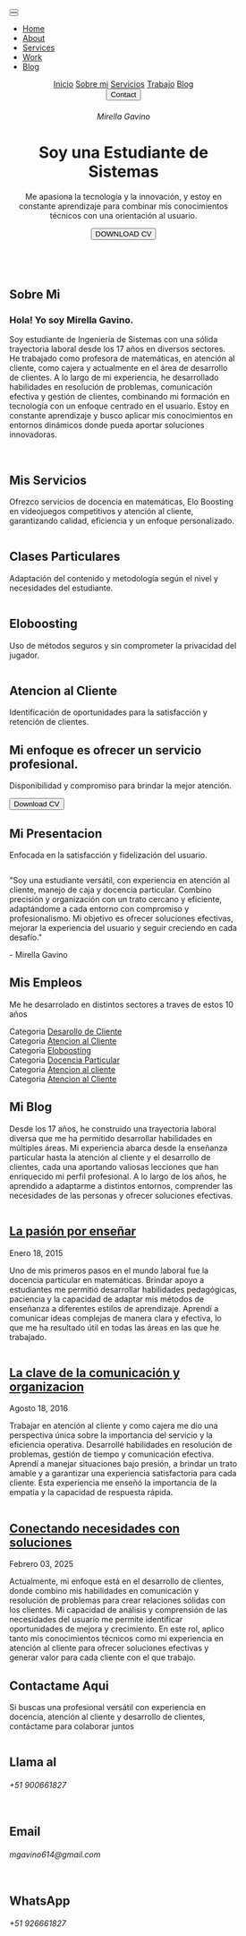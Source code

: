 <link rel="stylesheet" href="../mirella-gavino/css/custom-mirella.css">

<div class="custom-container" style="width: 90%;"> 
   <body>
    <div class="site-main-wrapper" style="width: 90%" >
        <button class="hamberger">
            <img src="../mirella-gavino/static/img/hamberger.svg" alt="">
        </button>
        <div class="mobile-nav">
            <button class="times"><img src="../mirella-gavino/static/img/times.svg" alt=""></button>
            <ul>
                <li><a href="#">Home</a></li>
                <li><a href="#">About</a></li>
                <li><a href="#">Services</a></li>
                <li><a href="#">Work</a></li>
                <li><a href="#">Blog</a></li>
            </ul>
        </div>
        <header>
            <div class="container">
                <nav id="main-nav" class="flex items-center justify-between">
                    <div class="left flex items-center">
                        <div class="branding">
                            <img src="../mirella-gavino/static/img/logo3.png" alt="">
                        </div>
                        <div>
                            <a href="#">Inicio</a>
                            <a href="#about">Sobre mi</a>
                            <a href="#services">Servicios</a>
                            <a href="#work">Trabajo</a>
                            <a href="#blog">Blog</a>
                        </div>
                    </div>
                    <div class="right">
                        <button class="btn btn-primary">Contact</button>
                    </div>
                </nav>
                <div class="hero flex items-center justify-between">
                    <div class="left flex-1 flex justify-center">
                        <img src="../mirella-gavino/static/img/perfil2.0.png" alt="">
                    </div>
                    <div class="right flex-1">
                        <h6>Mirella Gavino</h6>
                        <h1>Soy una Estudiante <span>de Sistemas</span></h1>
                        <p>Me apasiona la tecnología y la innovación,
                            y estoy en constante aprendizaje para combinar
                            mis
                            conocimientos técnicos con una orientación al usuario.</p>
                        <div>
                            <button class="btn btn-secondary">DOWNLOAD CV</button>
                        </div>
                    </div>
                </div>
            </div>
        </header>
        <section id="about" class="about">
            <div class="container flex items-center about-inner-wrap">
                <div class="flex-1">
                    <img class="about-me-img" src="../mirella-gavino/static/img/perfil3.0.png" alt="">
                </div>
                <div class="flex-1 right">
                    <h1>Sobre <span>Mi</span></h1>
                    <h3>Hola! Yo soy Mirella Gavino.</h3>
                    <p>Soy estudiante de Ingeniería de Sistemas con una sólida trayectoria laboral desde los 17 años en diversos sectores. He trabajado como profesora de matemáticas, en atención al cliente, como cajera y actualmente en el área de desarrollo de clientes.
                    A lo largo de mi experiencia, he desarrollado habilidades en resolución de problemas, comunicación efectiva y gestión de clientes, combinando mi formación en tecnología con un enfoque centrado en el usuario. Estoy en constante aprendizaje y busco aplicar mis conocimientos en entornos dinámicos donde pueda aportar soluciones innovadoras.</p>
                    <div class="social">
                        <a href="#"><img src="../mirella-gavino/static/img/website.png" alt=""></a>
                        <a href="https://www.facebook.com/share/15zjTfenLi/?mibextid=wwXIfr"><img src="../mirella-gavino/static/img/fb.png" alt=""></a>
                        <a href="https://x.com/thenilskue?s=21"> <img src="../mirella-gavino/static/img/x.png" alt=""></a>
                        <a href="https://www.instagram.com/nilss.kuesel?igsh=dDV4d2ZnMXBubWxm&utm_source=qr"> <img src="../mirella-gavino/static/img/ig.png" alt=""></a>
                    </div>
                </div>
            </div>
        </section>
        <section id="services" class="services">
            <div class="container">
                <h1 class="section-heading"><span>Mis </span>Servicios</h1>
                <p>Ofrezco servicios de docencia en matemáticas, Elo Boosting en videojuegos competitivos y atención al cliente, garantizando calidad, eficiencia y un enfoque personalizado.</p>
                <div class="card-wrapper">
                    <div class="card">
                        <img src="../mirella-gavino/static/img/prof.png" alt="">
                        <h2>Clases Particulares</h2>
                        <p>Adaptación del contenido y metodología según el nivel y necesidades del estudiante.
                        </p>
                    </div>
                    <div class="card">
                        <img src="../mirella-gavino/static/img/bost.png" alt="">
                        <h2>Eloboosting</h2>
                        <p>Uso de métodos seguros y sin comprometer la privacidad del jugador.
                        </p>
                    </div>
                    <div class="card">
                        <img src="../mirella-gavino/static/img/atc.png" alt="">
                        <h2>Atencion al Cliente</h2>
                        <p> Identificación de oportunidades para  la satisfacción y retención de clientes.
                        </p>
                    </div>  
                </div>
            </div>
        </section>
        <section class="freelancer">
            <h1>Mi enfoque es ofrecer un servicio profesional.</h1>
            <p>Disponibilidad y compromiso para brindar la mejor atención.</p>
            <button class="btn btn-primary">Download CV</button>
        </section>
        <section class="reviews">
            <div class="container">
                <h1 class="section-heading"><span>Mi</span> Presentacion</h1>
                <p>Enfocada en la satisfacción y fidelización del usuario.</p>
                <div class="slider">
                    <div class="slide">
                        <img src="../mirella-gavino/static/img/perfil4.0.png" alt="">
                        <p>"Soy una estudiante versátil, con experiencia en atención al cliente, manejo de caja y docencia particular. Combino precisión y organización con un trato cercano y eficiente, adaptándome a cada entorno con compromiso y profesionalismo. Mi objetivo es ofrecer soluciones efectivas, mejorar la experiencia del usuario y seguir creciendo en cada desafío."</p>
                        <span>- Mirella Gavino</span>
                    </div>
                </div>
                <div class="slider-dots"></div>
            </div>
        </section>
        <section id="work" class="work">
            <div class="container">
                <h1 class="section-heading"><span>Mis</span> Empleos</h1>
                <p>Me he desarrolado en distintos sectores a traves de estos 10 años</p>
                <div class="card-wrapper">
                    <div class="card">
                        <div class="overlay">
                            <span>Categoria</span>
                            <a href="#">Desarollo de Cliente</a>
                        </div>
                        <img src="../mirella-gavino/static/img/makro.png" alt="">
                    </div>
                    <div class="card">
                        <div class="overlay">
                            <span>Categoria</span>
                            <a href="#">Atencion al Cliente</a>
                        </div>
                        <img src="../mirella-gavino/static/img/leña.png" alt="">
                    </div>
                    <div class="card">
                        <div class="overlay">
                            <span>Categoria</span>
                            <a href="#">Eloboosting</a>
                        </div>
                        <img src="../mirella-gavino/static/img/bost.png" alt="">
                    </div>
                    <div class="card">
                        <div class="overlay">
                            <span>Categoria</span>
                            <a href="#">Docencia Particular</a>
                        </div>
                        <img src="../mirella-gavino/static/img/docent.png" alt="">
                    </div>
                    <div class="card">
                        <div class="overlay">
                            <span>Categoria</span>
                            <a href="#">Atencion al cliente</a>
                        </div>
                        <img src="../mirella-gavino/static/img/mdy.png" alt="">
                    </div>
                    <div class="card">
                        <div class="overlay">
                            <span>Categoria</span>
                            <a href="#">Atencion al Cliente</a>
                        </div>
                        <img src="../mirella-gavino/static/img/gmg.png" alt="">
                    </div>
                </div>
            </div>
        </section>
        <section id="blog" class="blog">
            <div class="container">
                <h1 class="section-heading"><span>Mi</span> Blog</h1>
                <p>Desde los 17 años, he construido una trayectoria laboral diversa que me ha permitido desarrollar habilidades en múltiples áreas. Mi experiencia abarca desde la enseñanza particular hasta la atención al cliente y el desarrollo de clientes, cada una aportando valiosas lecciones que han enriquecido mi perfil profesional. A lo largo de los años, he aprendido a adaptarme a distintos entornos, comprender las necesidades de las personas y ofrecer soluciones efectivas.</p>
                <div class="card-wrapper">
                    <div class="card">
                        <div class="img-wrapper">
                            <img src="../mirella-gavino/static/img/12323.jpg" alt="">
                        </div>
                        <div class="card-content">
                            <a href="#">
                                <h1>La pasión por enseñar</h1>
                            </a>
                            <span>Enero 18, 2015</span>
                            <p>Uno de mis primeros pasos en el mundo laboral fue la docencia particular en matemáticas. Brindar apoyo a estudiantes me permitió desarrollar habilidades pedagógicas, paciencia y la capacidad de adaptar mis métodos de enseñanza a diferentes estilos de aprendizaje. Aprendí a comunicar ideas complejas de manera clara y efectiva, lo que me ha resultado útil en todas las áreas en las que he trabajado.</p>
                        </div>
                    </div>
                    <div class="card">
                        <div class="img-wrapper">
                            <img src="../mirella-gavino/static/img/c1234.jpg" alt="">
                        </div>
                        <div class="card-content">
                            <a href="#">
                                <h1>La clave de la comunicación y organizacion</h1>
                            </a>
                            <span>Agosto 18, 2016</span>
                            <p>Trabajar en atención al cliente y como cajera me dio una perspectiva única sobre la importancia del servicio y la eficiencia operativa. Desarrollé habilidades en resolución de problemas, gestión de tiempo y comunicación efectiva. Aprendí a manejar situaciones bajo presión, a brindar un trato amable y a garantizar una experiencia satisfactoria para cada cliente. Esta experiencia me enseñó la importancia de la empatía y la capacidad de respuesta rápida.</p>
                        </div>
                    </div>
                    <div class="card">
                        <div class="img-wrapper">
                            <img src="../mirella-gavino/static/img/asdd45.jpg" alt="">
                        </div>
                        <div class="card-content">
                            <a href="#">
                                <h1>Conectando necesidades con soluciones</h1>
                            </a>
                            <span>Febrero 03, 2025</span>
                            <p>Actualmente, mi enfoque está en el desarrollo de clientes, donde combino mis habilidades en comunicación y resolución de problemas para crear relaciones sólidas con los clientes. Mi capacidad de análisis y comprensión de las necesidades del usuario me permite identificar oportunidades de mejora y crecimiento. En este rol, aplico tanto mis conocimientos técnicos como mi experiencia en atención al cliente para ofrecer soluciones efectivas y generar valor para cada cliente con el que trabajo.</p>
                        </div>
                    </div>
                </div>
            </div>
        </section>
        <section class="contact">
            <div class="container">
                <h1 class="section-heading">Contactame <span>Aqui</span></h1>
                <p>Si buscas una profesional versátil con experiencia en docencia, atención al cliente y desarrollo de clientes, contáctame para colaborar juntos</p>
                <div class="card-wrapper">
                    <div class="card">
                        <img src="../mirella-gavino/static/img/phone.jpg.png" alt="">
                        <h1>Llama al</h1>
                        <h6>+51 900661827</h6>
                    </div>
                    <div class="card">
                        <img src="../mirella-gavino/static/img/gmail.jpg" alt="">
                        <h1>Email</h1>
                        <h6>mgavino614@gmail.com</h6>
                    </div>
                    <div class="card">
                        <img src="../mirella-gavino/static/img/wspp.jpg.png" alt="">
                        <h1>WhatsApp</h1>
                        <h6>+51 926661827   </h6>
                    </div>
                </div>
            </div>
        </section>
    </div>
</body>

</div>